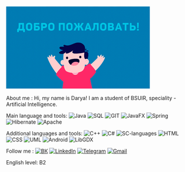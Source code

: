 ![Header](https://github.com/Taramin/Taramin/blob/main/assets/dobro.gif)

About me : Hi, my name is Darya! I am a student of BSUIR, speciality - Artificial Intelligence.

Main language and tools:
![Java](https://img.shields.io/badge/-Java-FED7C9?style=for-the-badge&logo=java&logoColor=504099)
![SQL](https://img.shields.io/badge/-SQL-FED7C9?style=for-the-badge&logo=SQL&logoColor=504099)
![GIT](https://img.shields.io/badge/-GIT-FED7C9?style=for-the-badge&logo=GIT&logoColor=504099)
![JavaFX](https://img.shields.io/badge/-JavaFX-FED7C9?style=for-the-badge&logo=javaFX&logoColor=504099)
![Spring](https://img.shields.io/badge/-Spring-FED7C9?style=for-the-badge&logo=spring&logoColor=504099)
![Hibernate](https://img.shields.io/badge/-Hibernate-FED7C9?style=for-the-badge&logo=hibernate&logoColor=504099)
![Apache](https://img.shields.io/badge/-Apache-FED7C9?style=for-the-badge&logo=Apache&logoColor=504099)

Additional languages and tools: 
![C++](https://img.shields.io/badge/-C++-FEEE96?style=for-the-badge&logo=C%2b%2b&logoColor=504099)
![C#](https://img.shields.io/badge/-C%23-FEEE96?style=for-the-badge&logo=C%23&logoColor=504099)
![SC-languages](https://img.shields.io/badge/-SC&#8212;languages-FEEE96?style=for-the-badge&logo=SC&#8212;languages&logoColor=504099)
![HTML](https://img.shields.io/badge/-HTML-FEEE96?style=for-the-badge&logo=HTML&logoColor=504099)
![CSS](https://img.shields.io/badge/-CSS-FEEE96?style=for-the-badge&logo=CSS&logoColor=504099)
![UML](https://img.shields.io/badge/-UML-FEEE96?style=for-the-badge&logo=UML&logoColor=504099)
![Android](https://img.shields.io/badge/-Android-FEEE96?style=for-the-badge&logo=Android&logoColor=504099)
![LibGDX](https://img.shields.io/badge/-LibGDX-FEEE96?style=for-the-badge&logo=LibGDX&logoColor=504099)

Follow me : 
[![ВК](https://img.shields.io/badge/-ВК-99D9EA?style=for-the-badge&logo=ВК&logoColor=504099)](https://vk.com/tara2001)
[![LinkedIn](https://img.shields.io/badge/-LinkedIn-99D9EA?style=for-the-badge&logo=LinkedIn&logoColor=504099)](https://www.linkedin.com/in/taramin/)
[![Telegram](https://img.shields.io/badge/-Telegram-99D9EA?style=for-the-badge&logo=Telegram&logoColor=504099)](https://web.telegram.org/#/im?p=@dtaramin)
[![Gmail](https://img.shields.io/badge/-Gmail-99D9EA?style=for-the-badge&logo=Gmail&logoColor=504099)](mailto:dtaraminn@gmail.com)

English level: B2
